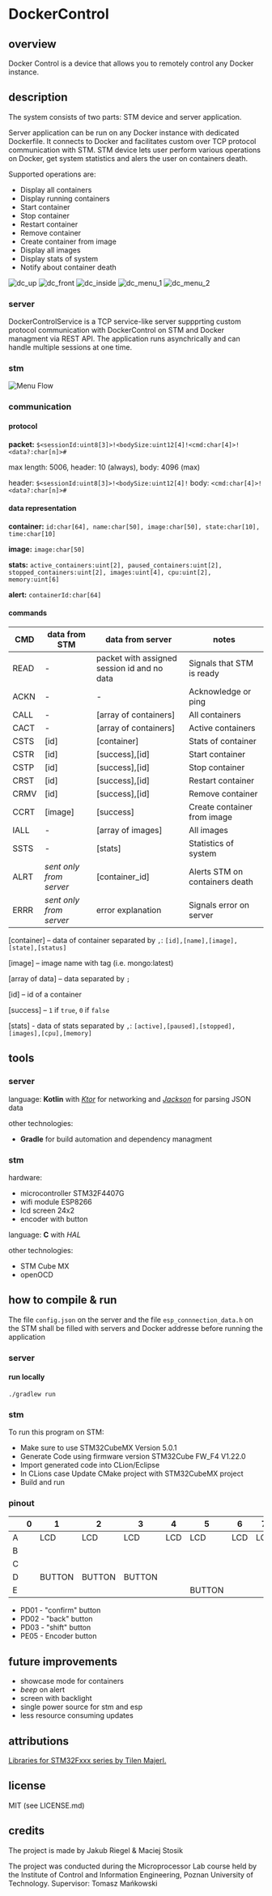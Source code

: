 # DockerControl

## overview
Docker Control is a device that allows you to remotely control any Docker instance.

## description
The system consists of two parts: STM device and server application. 

Server application can be run on any Docker instance with dedicated Dockerfile. It connects to Docker and facilitates custom over TCP protocol communication with STM. STM device lets user perform various operations on Docker, get system statistics and alers the user on containers death.

Supported operations are:
* Display all containers
*	Display running containers
* Start container
*	Stop container
*	Restart container
*	Remove container
*	Create container from image
*	Display all images
*	Display stats of system
*	Notify about container death

![dc_up](docs/dc_up.jpg)
![dc_front](docs/dc_front.jpg)
![dc_inside](docs/dc_inside.jpg)
![dc_menu_1](docs/dc_menu_1.jpg)
![dc_menu_2](docs/dc_munu_2.jpg)

### server
DockerControlService is a TCP service-like server suppprting custom protocol communication with DockerControl on STM and Docker managment via REST API. The application runs asynchrically and can handle multiple sessions at one time.

### stm
![Menu Flow](docs/menu_flow.png) 

### communication
#### protocol
**packet:** `$<sessionId:uint8[3]>!<bodySize:uint12[4]!<cmd:char[4]>!<data?:char[n]>#`

max length: 5006, header: 10 (always), body: 4096 (max)

header: `$<sessionId:uint8[3]>!<bodySize:uint12[4]!` body: `<cmd:char[4]>!<data?:char[n]>#`

#### data representation
**container:** `id:char[64], name:char[50], image:char[50], state:char[10], time:char[10]`

**image:** `image:char[50]`

**stats:** `active_containers:uint[2], paused_containers:uint[2], stopped_containers:uint[2], images:uint[4], cpu:uint[2], memory:uint[6]`

**alert:** `containerId:char[64]`

#### commands
| CMD | data from STM | data from server | notes|
|-----|---------------|------------------|------|
| READ | - | packet with assigned session id and no data | Signals that STM is ready |
| ACKN | - | - | Acknowledge or ping |
| CALL | - | [array of containers] | All containers |
| CACT | - | [array of containers] | Active containers |
| CSTS | [id] | [container] | Stats of container |
| CSTR | [id] | [success],[id] | Start container |
| CSTP | [id] | [success],[id] | Stop container |
| CRST | [id] | [success],[id] | Restart container |
| CRMV | [id] | [success],[id] | Remove container |
| CCRT | [image] | [success] | Create container from image |
| IALL | - | [array of images] | All images |
| SSTS | - | [stats] | Statistics of system |
| ALRT | *sent only from server* | [container_id] | Alerts STM on containers death |
| ERRR | *sent only from server* | error explanation | Signals error on server |

[container] – data of container separated by `,`: `[id],[name],[image],[state],[status]`

[image] – image name with tag (i.e. mongo:latest)

[array of data] – data separated by `;`

[id] – id of a container

[success] – `1` if `true`, `0` if `false`

[stats] - data of stats separated by `,`: `[active],[paused],[stopped],[images],[cpu],[memory]`


## tools
### server
language:  **Kotlin** with [*Ktor*](https://ktor.io/) for networking and [*Jackson*](https://github.com/FasterXML/jackson) for parsing JSON data

other technologies:
* **Gradle** for build automation and dependency managment

### stm
hardware: 
* microcontroller STM32F4407G
* wifi module ESP8266
* lcd screen 24x2
* encoder with button

language:  **C** with *HAL*

other technologies:
* STM Cube MX
* openOCD

## how to compile & run
The file `config.json` on the server and the file `esp_connnection_data.h` on the STM shall be filled with servers and Docker addresse before running the application

### server
#### run locally
`./gradlew run`

### stm
To run this program on STM:
* Make sure to use STM32CubeMX Version 5.0.1
* Generate Code using firmware version STM32Cube FW_F4 V1.22.0
* Import generated code into CLion/Eclipse
* In CLions case Update CMake project with STM32CubeMX project 
* Build and run

### pinout
|   | 0 | 1      | 2      | 3      | 4   | 5      | 6   | 7   | 8   | 9       | 10  | 11      | 12 | 13 | 14 | 15 |
|---|---|--------|--------|--------|-----|--------|-----|-----|-----|---------|-----|---------|----|----|----|----|
| A |   | LCD    | LCD    | LCD    | LCD | LCD    | LCD | LCD |     |         |     |         |    |    |    |    |
| B |   |        |        |        |     |        |     |     |     |         |     |         |    |    |    |    |
| C |   |        |        |        |     |        |     |     |     |         |     |         |    |    |    |    |
| D |   | BUTTON | BUTTON | BUTTON |     |        |     |     | ESP | ESP     | ESP | ESP     |    |    |    |    |
| E |   |        |        |        |     | BUTTON |     |     |     | Encoder |     | Encoder |    |    |    |    |

* PD01 - "confirm" button
* PD02 - "back" button
* PD03 - "shift" button
* PE05 - Encoder button

## future improvements
* showcase mode for containers
* _beep_ on alert
* screen with backlight
* single power source for stm and esp
* less resource consuming updates

## attributions
[Libraries for STM32Fxxx series by Tilen Majerl.](https://stm32f4-discovery.net)

## license
MIT (see LICENSE.md)

## credits
The project is made by Jakub Riegel & Maciej Stosik

The project was conducted during the Microprocessor Lab course held by the Institute of Control and Information Engineering, Poznan University of Technology. Supervisor: Tomasz Mańkowski
